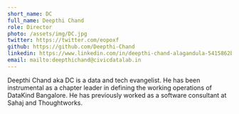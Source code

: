 ```yaml
---
short_name: DC
full_name: Deepthi Chand
role: Director
photo: /assets/img/DC.jpg
twitter: https://twitter.com/eopoxf
github: https://github.com/Deepthi-Chand
linkedin: https://www.linkedin.com/in/deepthi-chand-alagandula-5415862b/
email: mailto:deepthichand@civicdatalab.in
---
```


Deepthi Chand aka DC is a data and tech evangelist. He has been instrumental as a chapter leader in defining the working operations of DataKind Bangalore. He has previously worked as a software consultant at Sahaj and Thoughtworks.
